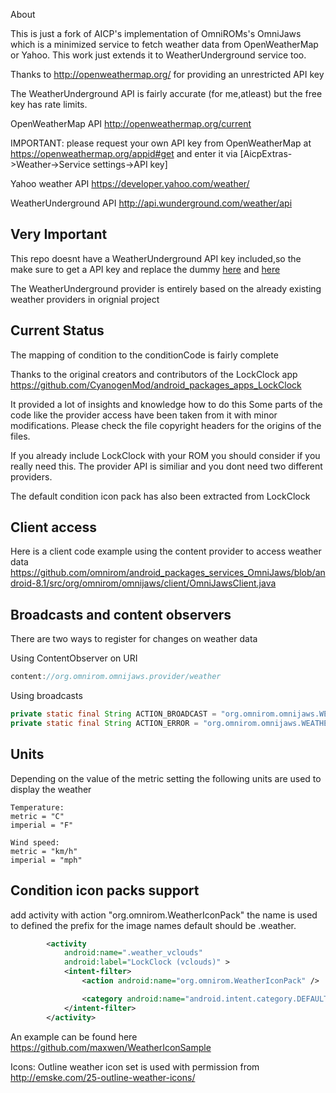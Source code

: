 About

This is just a fork of AICP's implementation of OmniROMs's OmniJaws which 
is a minimized service to fetch weather data from OpenWeatherMap or Yahoo.
This work just extends it to WeatherUnderground service too.

Thanks to http://openweathermap.org/ for providing an unrestricted API key

The WeatherUnderground API is fairly accurate (for me,atleast) but the free key has rate limits.

OpenWeatherMap API
http://openweathermap.org/current



IMPORTANT: please request your own API key from OpenWeatherMap at
https://openweathermap.org/appid#get
and enter it via [AicpExtras->Weather->Service settings->API key]

Yahoo weather API
https://developer.yahoo.com/weather/

WeatherUnderground API
http://api.wunderground.com/weather/api

Very Important
-----
This repo doesnt have a WeatherUnderground API key included,so the make sure to get a API key and replace the dummy [here](https://github.com/GeoZac/packages_services_OmniJaws/blob/27796ae0d1ce403fd648ec01cb5f0a7bc25baffa/src/org/omnirom/omnijaws/WeatherUndergroundProvider.java#L30)
and [here](https://github.com/GeoZac/packages_services_OmniJaws/blob/27796ae0d1ce403fd648ec01cb5f0a7bc25baffa/res/values/config.xml#L21)

The WeatherUnderground provider is entirely based on the already existing weather providers in orignial project

Current Status
-----
The mapping of condition to the conditionCode is fairly complete

Thanks to the original creators and contributors of the LockClock app
https://github.com/CyanogenMod/android_packages_apps_LockClock

It provided a lot of insights and knowledge how to do this
Some parts of the code like the provider access have been taken
from it with minor modifications. Please check the file copyright
headers for the origins of the files.

If you already include LockClock with your ROM you should
consider if you really need this. The provider API is similiar
and you dont need two different providers.

The default condition icon pack has also been extracted from
LockClock

Client access
-----
Here is a client code example using the content provider
to access weather data
https://github.com/omnirom/android_packages_services_OmniJaws/blob/android-8.1/src/org/omnirom/omnijaws/client/OmniJawsClient.java

Broadcasts and content observers
-----
There are two ways to register for changes on weather data

Using ContentObserver on URI
```java
content://org.omnirom.omnijaws.provider/weather
```

Using broadcasts
```java
private static final String ACTION_BROADCAST = "org.omnirom.omnijaws.WEATHER_UPDATE";
private static final String ACTION_ERROR = "org.omnirom.omnijaws.WEATHER_ERROR";
```

Units
-----
Depending on the value of the metric setting the following units are used to display the weather

```code
Temperature:
metric = "C"
imperial = "F"

Wind speed:
metric = "km/h"
imperial = "mph"
```

Condition icon packs support
-----
add activity with action "org.omnirom.WeatherIconPack"
the name is used to defined the prefix for the image names
default should be .weather.

```xml
		<activity
			android:name=".weather_vclouds"
			android:label="LockClock (vclouds)" >
			<intent-filter>
				<action android:name="org.omnirom.WeatherIconPack" />

				<category android:name="android.intent.category.DEFAULT" />
			</intent-filter>
		</activity>
```

An example can be found here https://github.com/maxwen/WeatherIconSample


Icons:
Outline weather icon set is used with permission from  http://emske.com/25-outline-weather-icons/

